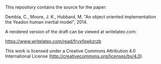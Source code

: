 This repository contains the source for the paper:

Dembia, C., Moore, J. K., Hubbard, M. "An object oriented implementation the
Yeadon human inertial model", 2014.

A rendered version of the draft can be viewed at writelatex.com:

https://www.writelatex.com/read/fryxfqwkzrzb

This work is licensed under a Creative Commons Attribution 4.0 International
License (http://creativecommons.org/licenses/by/4.0).
